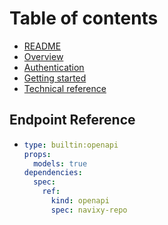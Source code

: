 # Table of contents

* [README](README.md)
* [Overview](overview.md)
* [Authentication](authentication.md)
* [Getting started](getting-started.md)
* [Technical reference](technical-reference.md)

## Endpoint Reference

* ```yaml
  type: builtin:openapi
  props:
    models: true
  dependencies:
    spec:
      ref:
        kind: openapi
        spec: navixy-repo
  ```
